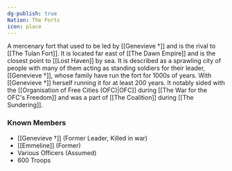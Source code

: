 ```yaml
---
dg-publish: true
Nation: The Forts
icon: place
---
```

A mercenary fort that used to be led by [[Genevieve †]] and is the rival to [[The Tulan Fort]]. It is located far east of [[The Dawn Empire]] and is the closest point to [[Lost Haven]] by sea. It is described as a sprawling city of people with many of them acting as standing soldiers for their leader, [[Genevieve †]], whose family have run the fort for 1000s of years. With [[Genevieve †]] herself running it for at least 200 years. It notably sided with the [[Organisation of Free Cities (OFC)|OFC]] during [[The War for the OFC's Freedom]] and was a part of [[The Coalition]] during [[The Sundering]].

### Known Members
- [[Genevieve †]] (Former Leader, Killed in war)
- [[Emmeline]] (Former)
- Various Officers (Assumed)
- 600 Troops
